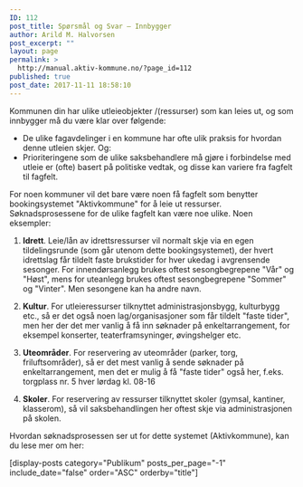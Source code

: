 ```yaml
---
ID: 112
post_title: Spørsmål og Svar – Innbygger
author: Arild M. Halvorsen
post_excerpt: ""
layout: page
permalink: >
  http://manual.aktiv-kommune.no/?page_id=112
published: true
post_date: 2017-11-11 18:58:10
---
```

Kommunen din har ulike utleieobjekter /(ressurser) som kan leies ut, og som innbygger må du være klar over følgende: 
* De ulike fagavdelinger i en kommune har ofte ulik praksis for hvordan denne utleien skjer. Og: 
* Prioriteringene som de ulike saksbehandlere må gjøre i forbindelse med utleie er (ofte) basert på politiske vedtak, og disse kan variere fra fagfelt til fagfelt. 

For noen kommuner vil det bare være noen få fagfelt som benytter bookingsystemet "Aktivkommune" for å leie ut ressurser. Søknadsprosessene for de ulike fagfelt kan være noe ulike. Noen eksempler:

1. <strong>Idrett</strong>. Leie/lån av idrettsressurser vil normalt skje via en egen tildelingsrunde (som går utenom dette bookingsystemet), der hvert idrettslag får tildelt faste brukstider for hver ukedag i avgrensende sesonger. For innendørsanlegg brukes oftest sesongbegrepene "Vår" og "Høst", mens for uteanlegg brukes oftest sesongbegrepene "Sommer" og "Vinter". Men sesongene kan ha andre navn.

2. <strong>Kultur</strong>. For utleieressurser tilknyttet administrasjonsbygg, kulturbygg etc., så er det også noen lag/organisasjoner som får tildelt "faste tider", men her der det mer vanlig å få inn søknader på enkeltarrangement, for eksempel konserter, teaterframsyninger, øvingshelger etc.

3. <strong>Uteområder</strong>. For reservering av uteområder (parker, torg, friluftsområder), så er det mest vanlig å sende søknader på enkeltarrangement, men det er mulig å få "faste tider" også her, f.eks. torgplass nr. 5 hver lørdag kl. 08-16

4. <strong>Skoler</strong>. For reservering av ressurser tilknyttet skoler (gymsal, kantiner, klasserom), så vil saksbehandlingen her oftest skje via administrasjonen på skolen.

Hvordan søknadsprosessen ser ut for dette systemet (Aktivkommune), kan du lese mer om her:

[display-posts category="Publikum" posts_per_page="-1" include_date="false" order="ASC" orderby="title"]